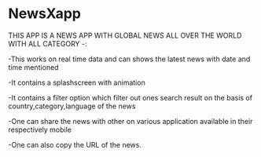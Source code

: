# NewsXapp
THIS APP IS A NEWS APP WITH GLOBAL NEWS ALL OVER THE WORLD WITH ALL CATEGORY -:

-This works on real time data and can shows the latest news with date and time mentioned

-It contains a splashscreen with animation

-It contains a filter option which filter out ones search result on the basis of country,category,language of the news

-One can share the news with other on various application available in their respectively mobile

-One can also copy the URL of the news.
